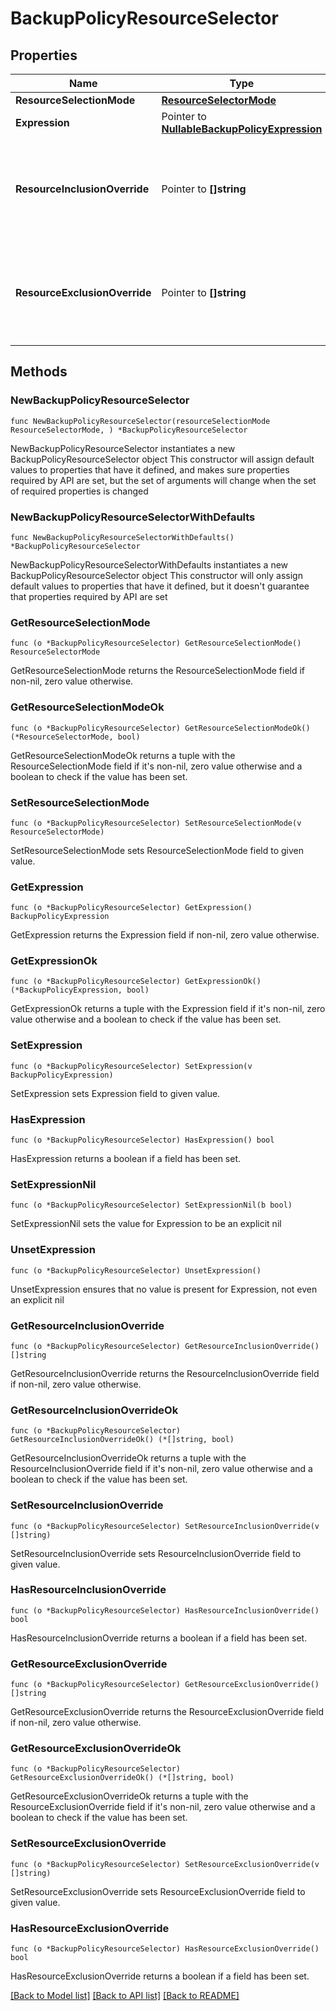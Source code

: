# BackupPolicyResourceSelector

## Properties

Name | Type | Description | Notes
------------ | ------------- | ------------- | -------------
**ResourceSelectionMode** | [**ResourceSelectorMode**](ResourceSelectorMode.md) |  | 
**Expression** | Pointer to [**NullableBackupPolicyExpression**](BackupPolicyExpression.md) |  | [optional] 
**ResourceInclusionOverride** | Pointer to **[]string** | List of cloud-provider-assigned resource IDs to include in the backup policy, regardless of whether they&#39;re excluded by &#x60;resourceSelectionMode&#x60; and &#x60;expression&#x60;.  | [optional] 
**ResourceExclusionOverride** | Pointer to **[]string** | List of cloud-provider-assigned resource IDs to exclude from the backup policy, regardless of whether they&#39;re included by &#x60;resourceSelectionMode&#x60; and &#x60;expression&#x60;.  | [optional] 

## Methods

### NewBackupPolicyResourceSelector

`func NewBackupPolicyResourceSelector(resourceSelectionMode ResourceSelectorMode, ) *BackupPolicyResourceSelector`

NewBackupPolicyResourceSelector instantiates a new BackupPolicyResourceSelector object
This constructor will assign default values to properties that have it defined,
and makes sure properties required by API are set, but the set of arguments
will change when the set of required properties is changed

### NewBackupPolicyResourceSelectorWithDefaults

`func NewBackupPolicyResourceSelectorWithDefaults() *BackupPolicyResourceSelector`

NewBackupPolicyResourceSelectorWithDefaults instantiates a new BackupPolicyResourceSelector object
This constructor will only assign default values to properties that have it defined,
but it doesn't guarantee that properties required by API are set

### GetResourceSelectionMode

`func (o *BackupPolicyResourceSelector) GetResourceSelectionMode() ResourceSelectorMode`

GetResourceSelectionMode returns the ResourceSelectionMode field if non-nil, zero value otherwise.

### GetResourceSelectionModeOk

`func (o *BackupPolicyResourceSelector) GetResourceSelectionModeOk() (*ResourceSelectorMode, bool)`

GetResourceSelectionModeOk returns a tuple with the ResourceSelectionMode field if it's non-nil, zero value otherwise
and a boolean to check if the value has been set.

### SetResourceSelectionMode

`func (o *BackupPolicyResourceSelector) SetResourceSelectionMode(v ResourceSelectorMode)`

SetResourceSelectionMode sets ResourceSelectionMode field to given value.


### GetExpression

`func (o *BackupPolicyResourceSelector) GetExpression() BackupPolicyExpression`

GetExpression returns the Expression field if non-nil, zero value otherwise.

### GetExpressionOk

`func (o *BackupPolicyResourceSelector) GetExpressionOk() (*BackupPolicyExpression, bool)`

GetExpressionOk returns a tuple with the Expression field if it's non-nil, zero value otherwise
and a boolean to check if the value has been set.

### SetExpression

`func (o *BackupPolicyResourceSelector) SetExpression(v BackupPolicyExpression)`

SetExpression sets Expression field to given value.

### HasExpression

`func (o *BackupPolicyResourceSelector) HasExpression() bool`

HasExpression returns a boolean if a field has been set.

### SetExpressionNil

`func (o *BackupPolicyResourceSelector) SetExpressionNil(b bool)`

 SetExpressionNil sets the value for Expression to be an explicit nil

### UnsetExpression
`func (o *BackupPolicyResourceSelector) UnsetExpression()`

UnsetExpression ensures that no value is present for Expression, not even an explicit nil
### GetResourceInclusionOverride

`func (o *BackupPolicyResourceSelector) GetResourceInclusionOverride() []string`

GetResourceInclusionOverride returns the ResourceInclusionOverride field if non-nil, zero value otherwise.

### GetResourceInclusionOverrideOk

`func (o *BackupPolicyResourceSelector) GetResourceInclusionOverrideOk() (*[]string, bool)`

GetResourceInclusionOverrideOk returns a tuple with the ResourceInclusionOverride field if it's non-nil, zero value otherwise
and a boolean to check if the value has been set.

### SetResourceInclusionOverride

`func (o *BackupPolicyResourceSelector) SetResourceInclusionOverride(v []string)`

SetResourceInclusionOverride sets ResourceInclusionOverride field to given value.

### HasResourceInclusionOverride

`func (o *BackupPolicyResourceSelector) HasResourceInclusionOverride() bool`

HasResourceInclusionOverride returns a boolean if a field has been set.

### GetResourceExclusionOverride

`func (o *BackupPolicyResourceSelector) GetResourceExclusionOverride() []string`

GetResourceExclusionOverride returns the ResourceExclusionOverride field if non-nil, zero value otherwise.

### GetResourceExclusionOverrideOk

`func (o *BackupPolicyResourceSelector) GetResourceExclusionOverrideOk() (*[]string, bool)`

GetResourceExclusionOverrideOk returns a tuple with the ResourceExclusionOverride field if it's non-nil, zero value otherwise
and a boolean to check if the value has been set.

### SetResourceExclusionOverride

`func (o *BackupPolicyResourceSelector) SetResourceExclusionOverride(v []string)`

SetResourceExclusionOverride sets ResourceExclusionOverride field to given value.

### HasResourceExclusionOverride

`func (o *BackupPolicyResourceSelector) HasResourceExclusionOverride() bool`

HasResourceExclusionOverride returns a boolean if a field has been set.


[[Back to Model list]](../README.md#documentation-for-models) [[Back to API list]](../README.md#documentation-for-api-endpoints) [[Back to README]](../README.md)


